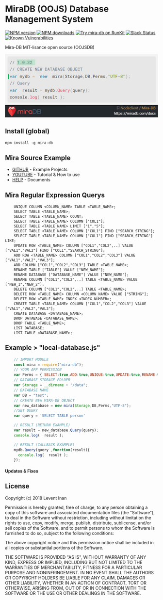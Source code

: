 # MiraDB (OOJS) Database Management System

[![NPM version][npm-image]][npm-url]
[![NPM downloads][downloads-image]][downloads-url]
[![Try mira-db on RunKit](https://badge.runkitcdn.com/mira-db.svg)](https://npm.runkit.com/mira-db)
[![Slack Status](https://img.shields.io/badge/slack-Nodeclient-blue.svg?longCache=true&style=flat)](https://join.slack.com/t/nodeclient/shared_invite/enQtNDg5NzE0MjQyNTMyLTE3ZTdkMDQ0ODEzZThmNDQ3NjhhZGMwZWQ4MDI0YTI2MDEwOTQ3YjVjZmUyY2FmZTlhN2IwMDYwNmI4YjhjNzk)
[![Known Vulnerabilities](https://snyk.io/test/npm/mira-db/badge.svg)](https://snyk.io/test/npm/mira-db)

Mira-DB MIT-lisance open source (OOJSDB)

![news](https://raw.githubusercontent.com/Nodeclient/Mira-DB/master/banner.jpg)

## Install (global)
```
npm install -g mira-db
```

## Mira Source Example

* [GITHUB](https://github.com/Nodeclient/Mira-DB) - Example Projects
* [YOUTUBE](https://www.youtube.com/watch?v=wWt-ZyinFdM&list=PLq4qcUhhlBq4nsD4oVym8jz1WwKCFlDx1) - Tutorial & How to use
* [HELP](https://miradb.com/docs/) - Documents

## Mira Regular Expression Querys
        UNIQUE COLUMN <COLUMN_NAME> TABLE <TABLE_NAME>;
        SELECT TABLE <TABLE_NAME>; 
        SELECT TABLE <TABLE_NAME> COUNT; 
        SELECT TABLE <TABLE_NAME> COLUMN ["COL1"];
        SELECT TABLE <TABLE_NAME> LIMIT ["1","5"];
        SELECT TABLE <TABLE_NAME> COLUMN ["COL1"] FIND ["SEARCH_STRING"];
        SELECT TABLE <TABLE_NAME> COLUMN ["COL1"] FIND ["SEARCH_STRING"] LIKE; 
        UPDATE ROW <TABLE_NAME> COLUMN ["COL1","COL2",..] VALUE ["VAL1","VAL2"] FIND ["COL1","SEARCH_STRING"];
        ADD ROW <TABLE_NAME> COLUMN ["COL1","COL2","COL3"] VALUE ["VAL1","VAL2","VAL3"]; 
        ADD COLUMN ["COL1","COL2","COL3"] TABLE <TABLE_NAME>; 
        RENAME TABLE ["TABLE"] VALUE ["NEW_NAME"]; 
        RENAME DATABASE ["DATABASE_NAME"] VALUE ["NEW_NAME"]; 
        RENAME COLUMN ["COL1","COL2",..] TABLE <TABLE_NAME> VALUE ["NEW_1","NEW_2"]; 
        DELETE COLUMN ["COL1","COL2",..] TABLE <TABLE_NAME>; 
        DELETE ROW <TABLE_NAME> COLUMN <COLUMN_NAME> VALUE ["STRING"];
        DELETE ROW <TABLE_NAME> INDEX <INDEX_NUMBER>;
        CREATE TABLE <TABLE_NAME> COLUMN ["COL1","COL2","COL3"] VALUE ["VAL1","VAL2","VAL3"];
        CREATE DATABASE <DATABASE_NAME>;
        DROP DATABASE <DATABASE_NAME>;
        DROP TABLE <TABLE_NAME>;
        LIST DATABASE;
        LIST TABLE <DATABASE_NAME>;

## Example > "local-database.js"

```js
    // IMPORT MODULE
    const mira = require("mira-db");
    // YOUR APP PERMISSION
    var Perms = { SELECT:true,ADD:true,UNIQUE:true,UPDATE:true,RENAME:true,DROP:true,DELETE:true,CREATE:true,LIST:true }
    // DATABASE STORAGE FOLDER
    var Storage = __dirname + "/data";
    // DATABASE NAME
    var DB = "test";
    // CREATE NEW MIRA-DB OBJECT
    var new_database = new mira(Storage,DB,Perms,"UTF-8");
    //SET QUERY
    var query = 'SELECT TABLE person'
```
```js   
    // RESULT (RETURN EXAMPLE)
    var result = new_database.Query(query);  
    console.log(  result );
```
```js     
    // RESULT (CALLBACK EXAMPLE)
    mydb.Query(query ,function(result){
      console.log(  result );
    });           
```

#### Updates & Fixes


## License

Copyright (c) 2018 Levent Inan

Permission is hereby granted, free of charge, to any person obtaining a copy of this software and associated documentation files (the "Software"), to deal in the Software without restriction, including without limitation the rights to use, copy, modify, merge, publish, distribute, sublicense, and/or sell copies of the Software, and to permit persons to whom the Software is furnished to do so, subject to the following conditions:

The above copyright notice and this permission notice shall be included in all copies or substantial portions of the Software.

THE SOFTWARE IS PROVIDED "AS IS", WITHOUT WARRANTY OF ANY KIND, EXPRESS OR IMPLIED, INCLUDING BUT NOT LIMITED TO THE WARRANTIES OF MERCHANTABILITY, FITNESS FOR A PARTICULAR PURPOSE AND NONINFRINGEMENT. IN NO EVENT SHALL THE AUTHORS OR COPYRIGHT HOLDERS BE LIABLE FOR ANY CLAIM, DAMAGES OR OTHER LIABILITY, WHETHER IN AN ACTION OF CONTRACT, TORT OR OTHERWISE, ARISING FROM, OUT OF OR IN CONNECTION WITH THE SOFTWARE OR THE USE OR OTHER DEALINGS IN THE SOFTWARE.

[npm-image]: https://img.shields.io/npm/v/mira-db.svg?style=flat
[npm-url]: https://npmjs.org/package/mira-db
[downloads-image]: https://img.shields.io/npm/dm/mira-db.svg?style=flat
[downloads-url]: https://npmjs.org/package/mira-db
